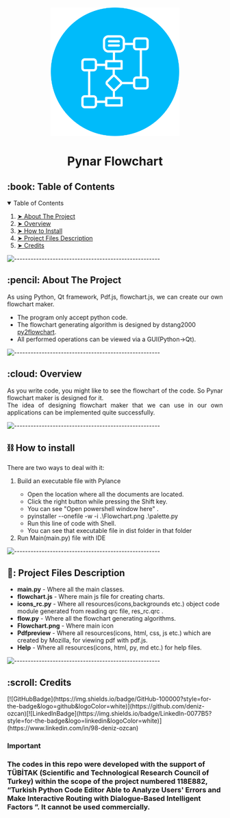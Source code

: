 <p align="center">
    <img src="Flowchart.png" alt="App Logo" width="300px" height="300px" />
  </p>
  <h1 align="center">Pynar Flowchart</h1>
  <!-- TABLE OF CONTENTS -->
  <h2 id="table-of-contents">:book: Table of Contents</h2>
  <details open="open">
    <summary>Table of Contents</summary>
    <ol>
      <li><a href="#about-the-project"> ➤ About The Project</a></li>
      <li><a href="#overview"> ➤ Overview</a></li>
      <li><a href="#howtoinstall"> ➤ How to Install</a></li>
      <li>
        <a href="#project-files-description"> ➤ Project Files Description</a>
      </li>
      <li><a href="#Credits"> ➤ Credits</a></li>
    </ol>
  </details>
  
  ![-----------------------------------------------------](https://raw.githubusercontent.com/andreasbm/readme/master/assets/lines/rainbow.png)
  
  <!-- ABOUT THE PROJECT -->
  <h2 id="about-the-project">:pencil: About The Project</h2>
  
  <p align="justify">
    As using Python, Qt framework, Pdf.js, flowchart.js, we can create our own flowchart maker.
  </p>
  
  <ul>
    <li>
        The program only accept python code.
    </li>
    <li>The flowchart generating algorithm is designed by dstang2000 <a href="https://pypi.org/project/py2flowchart">py2flowchart</a>.</li>
    <li>All performed operations can be viewed via a GUI(Python->Qt).</li>
  </ul>
  
  ![-----------------------------------------------------](https://raw.githubusercontent.com/andreasbm/readme/master/assets/lines/rainbow.png)
  
  <!-- OVERVIEW -->
  <h2 id="overview">:cloud: Overview</h2>
  
  <p align="justify">
     As you write code, you might like to see the flowchart of the code. So Pynar flowchart maker is designed for it.
    <br>
     The idea of designing flowchart maker that we can use in our own applications can be implemented quite successfully.
  </p>

  ![-----------------------------------------------------](https://raw.githubusercontent.com/andreasbm/readme/master/assets/lines/rainbow.png)
    <h2 id="howtoinstall">⛓️ How to install</h2>
  
  <p align="justify">
    There are two ways to deal with it:
  <ol>
    <li>Build an executable file with Pylance</li>
      <ul>
         <li> Open the location where all the documents are located.</li>
         <li> Click the right button while pressing the Shift key.</li>
         <li> You can see "Open powershell window here" .</li>
         <li> pyinstaller --onefile -w -i .\Flowchart.png .\palette.py</li>
         <li> Run this line of code with Shell.</li>
         <li> You can see that executable file in dist folder in that folder</li>
      </ul>
    <li>Run Main(main.py) file with IDE</li>
   </ol>
  </p>
  
  ![-----------------------------------------------------](https://raw.githubusercontent.com/andreasbm/readme/master/assets/lines/rainbow.png)
  <!-- PROJECT FILES DESCRIPTION -->
  <h2 id="project-files-description">📝: Project Files Description</h2>
 
 
 
 

<ul>
    <li><b>main.py</b> - Where all the main classes.</li>
    <li><b>flowchart.js</b> - Where main js file for creating charts.</li>
    <li><b>icons_rc.py</b> - Where all resources(icons,backgrounds etc.) object code module generated from reading qrc file, res_rc.qrc .</li>
    <li><b>flow.py</b> - Where all the flowchart generating algorithms.</li>
    <li><b>Flowchart.png</b> - Where main icon</li>
    <li><b>Pdfpreview</b> - Where all resources(icons, html, css, js etc.) which are created by Mozilla, for viewing pdf with pdf.js.</li>
    <li><b>Help</b> - Where all resources(icons, html, py, md etc.) for help files.</li>
  </ul>

![-----------------------------------------------------](https://raw.githubusercontent.com/andreasbm/readme/master/assets/lines/rainbow.png)
  <!-- CREDITS -->
  <h2 id="Credits">:scroll: Credits</h2>
  [![GitHubBadge](https://img.shields.io/badge/GitHub-100000?style=for-the-badge&logo=github&logoColor=white)](https://github.com/deniz-ozcan)[![LinkedInBadge](https://img.shields.io/badge/LinkedIn-0077B5?style=for-the-badge&logo=linkedin&logoColor=white)](https://www.linkedin.com/in/98-deniz-ozcan)
  <h3>Important<h3>
   <p>
   The codes in this repo were developed with the support of TÜBİTAK (Scientific and Technological Research Council of Turkey) within the scope of the project numbered 118E882, “Turkish Python Code Editor Able to Analyze Users' Errors and Make Interactive Routing with Dialogue-Based Intelligent Factors ”. It cannot be used commercially. 
   </p>

